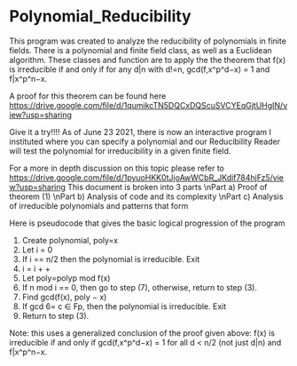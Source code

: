 # Polynomial_Reducibility
This program was created to analyze the reducibility of polynomials in finite fields.  There is a 
  polynomial and finite field class, as well as a Euclidean algorithm. These classes and function are to
  apply the the theorem that f(x) is irreducible if and only if for any d|n with d!=n, gcd(f,x^p^d−x) = 1 
  and f|x^p^n−x.

A proof for this theorem can be found here https://drive.google.com/file/d/1qumikcTN5DQCxDQScuSVCYEqGjtUHgIN/view?usp=sharing

Give it a try!!!! As of June 23 2021, there is now an interactive program I instituted where you can specify a polynomial 
and our Reducibility Reader will test the polynomial for irreducibility in a given finite field.

For a more in depth discussion on this topic please refer to https://drive.google.com/file/d/1pyuoHKK0tJjoAwWCbR_JKdif784hjFz5/view?usp=sharing
This document is broken into 3 parts
\nPart a) Proof of theorem (1)
\nPart b) Analysis of code and its complexity
\nPart c) Analysis of irreducible polynomials and patterns that form
  
Here is pseudocode that gives the basic logical progression of the program
1. Create polynomial, poly=x
2. Let i = 0
3. If i == n/2 then the polynomial is irreducible. Exit 
4. i = i + +
5. Let poly=polyp mod f(x)
6. If n mod i == 0, then go to step (7), otherwise, return to step (3).
7. Find gcd(f(x), poly − x)
8. If gcd 6= c ∈ Fp, then the polynomial is irreducible. Exit
9. Return to step (3).

Note: this uses a generalized conclusion of the proof given above: 
f(x) is irreducible if and only if gcd(f,x^p^d−x) = 1 for all d < n/2 (not just d|n) and f|x^p^n−x.
